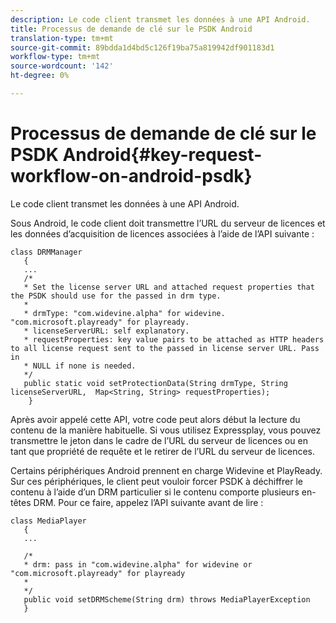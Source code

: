 ```yaml
---
description: Le code client transmet les données à une API Android.
title: Processus de demande de clé sur le PSDK Android
translation-type: tm+mt
source-git-commit: 89bdda1d4bd5c126f19ba75a819942df901183d1
workflow-type: tm+mt
source-wordcount: '142'
ht-degree: 0%

---
```



# Processus de demande de clé sur le PSDK Android{#key-request-workflow-on-android-psdk}

Le code client transmet les données à une API Android.

Sous Android, le code client doit transmettre l’URL du serveur de licences et les données d’acquisition de licences associées à l’aide de l’API suivante :

```
class DRMManager 
   { 
   ... 
   /* 
   * Set the license server URL and attached request properties that the PSDK should use for the passed in drm type.  
   * 
   * drmType: "com.widevine.alpha" for widevine. "com.microsoft.playready" for playready. 
   * licenseServerURL: self explanatory.  
   * requestProperties: key value pairs to be attached as HTTP headers to all license request sent to the passed in license server URL. Pass in 
   * NULL if none is needed.  
   */ 
   public static void setProtectionData(String drmType, String licenseServerURL,  Map<String, String> requestProperties); 
    }
```

Après avoir appelé cette API, votre code peut alors début la lecture du contenu de la manière habituelle. Si vous utilisez Expressplay, vous pouvez transmettre le jeton dans le cadre de l’URL du serveur de licences ou en tant que propriété de requête et le retirer de l’URL du serveur de licences.

Certains périphériques Android prennent en charge Widevine et PlayReady. Sur ces périphériques, le client peut vouloir forcer PSDK à déchiffrer le contenu à l’aide d’un DRM particulier si le contenu comporte plusieurs en-têtes DRM. Pour ce faire, appelez l’API suivante avant de lire :

```
class MediaPlayer 
   { 
   ... 
    
   /* 
   * drm: pass in "com.widevine.alpha" for widevine or "com.microsoft.playready" for playready 
   * 
   */ 
   public void setDRMScheme(String drm) throws MediaPlayerException 
   }
```

